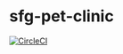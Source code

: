 # sfg-pet-clinic

[![CircleCI](https://circleci.com/gh/bjaggi-sag/sfg-pet-clinic.svg?style=svg&circle-token=9cb53ada4bb492ab18eb8630215a8f494789a68f)](https://circleci.com/gh/bjaggi-sag/sfg-pet-clinic)
